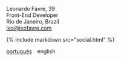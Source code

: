 Leonardo Favre, 39<br> Front-End Developer<br> Rio de Janeiro, Brazil<br> [leo@leofavre.com](mailto:leo@leofavre.com)

{% include markdown src="social.html" %}

[português](/)&emsp;english
